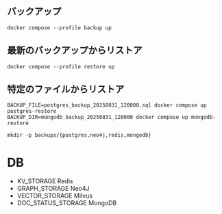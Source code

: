 
## バックアップ
```
docker compose --profile backup up
```

## 最新のバックアップからリストア
```
docker compose --profile restore up
```

## 特定のファイルからリストア
```
BACKUP_FILE=postgres_backup_20250831_120000.sql docker compose up postgres-restore
BACKUP_DIR=mongodb_backup_20250831_120000 docker compose up mongodb-restore
```

```
mkdir -p backups/{postgres,neo4j,redis,mongodb}
```


# DB
- KV_STORAGE Redis
- GRAPH_STORAGE Neo4J
- VECTOR_STORAGE Milvus
- DOC_STATUS_STORAGE MongoDB